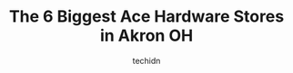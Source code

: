 ---
layout: ampstory
image: https://i0.wp.com/www.depkes.org/wp-content/uploads/2023/06/ace-hardware-0-in-akron-oh-1685967112.jpeg?resize=640,853
author: techidn
featured: false
description: Discover the impressive array of Ace Hardware options in Akron OH, where you can find 6 of the largest Ace Hardware establishments in the area. From renowned classics to hidden gems, Akron O
title: The 6 Biggest Ace Hardware Stores in Akron OH
cover:
   title: The 6 Biggest Ace Hardware Stores in Akron OH
   subtitle: Rickpate
   background: https://www.depkes.org/wp-content/uploads/2023/06/ace-hardware-0-in-akron-oh-1685967112.jpeg

pages: 
 - layout: thirds
   top: <h1>#1 E&H Ace Hardware</h1>
   bottom: "<p>I go to them because they are handy.I can usually find what I need there when Im in a pinch to fix something fast .They have a friendly helpful staff always ready to hel</p>"
   background: https://www.depkes.org/wp-content/uploads/2023/06/ace-hardware-1-in-akron-oh-1685967113.jpeg
   backgroundblur: true
 - layout: thirds
   top: <h1>#2 E&H Ace Hardware</h1>
   bottom: "<p>3200 Greenwich Rd, Norton, OH 44203, United States</p>"
   background: https://www.depkes.org/wp-content/uploads/2023/06/ace-hardware-2-in-akron-oh-1685967113.jpeg
   cta:
      link: https://www.depkes.org/blog/the-6-biggest-ace-hardware-stores-in-akron-oh/
      text: The 6 Biggest Ace Hardware Stores in Akron OH
 - layout: thirds
   top: <h1>#3 Swan Hardware</h1>
   bottom: "<p>787 S Arlington St, Akron, OH 44306, United States</p>"
   background: https://images.unsplash.com/photo-1557672172-298e090bd0f1?ixlib=rb-4.0.3&ixid=MnwxMjA3fDB8MHxwaG90by1wYWdlfHx8fGVufDB8fHx8&auto=format&fit=crop&w=640&h=853&q=80
   cta:
      link: https://www.depkes.org/blog/the-6-biggest-ace-hardware-stores-in-akron-oh/
      text: The 6 Biggest Ace Hardware Stores in Akron OH
 - layout: thirds
   top: <h1>#4 Ace Hardware Of Kent</h1>
   bottom: "<p>176 Cherry St, Kent, OH 44240, United States</p>"
   background: https://images.unsplash.com/photo-1533998839656-76f5e4b2bccb?ixlib=rb-4.0.3&ixid=MnwxMjA3fDB8MHxwaG90by1wYWdlfHx8fGVufDB8fHx8&auto=format&fit=crop&w=640&h=853&q=80
   cta:
      link: https://www.depkes.org/blog/the-6-biggest-ace-hardware-stores-in-akron-oh/
      text: The 6 Biggest Ace Hardware Stores in Akron OH
 - layout: thirds
   top: <h1>#5 Ace Hardware of Wallhaven</h1>
   bottom: "<p>1592 W Market St, Akron, OH 44313, United States</p>"
   background: https://images.unsplash.com/photo-1591393223703-56fe1347ac62?ixlib=rb-4.0.3&ixid=MnwxMjA3fDB8MHxwaG90by1wYWdlfHx8fGVufDB8fHx8&auto=format&fit=crop&w=640&h=853&q=80
   cta:
      link: https://www.depkes.org/blog/the-6-biggest-ace-hardware-stores-in-akron-oh/
      text: The 6 Biggest Ace Hardware Stores in Akron OH

 - layout: thirds
   middle: Continue reading...
   background: https://images.unsplash.com/photo-1553949345-eb786bb3f7ba?ixlib=rb-4.0.3&ixid=MnwxMjA3fDB8MHxwaG90by1wYWdlfHx8fGVufDB8fHx8&auto=format&fit=crop&w=640&h=853&q=80
   cta:
      link: https://www.depkes.org/blog/the-6-biggest-ace-hardware-stores-in-akron-oh/
      text: The 6 Biggest Ace Hardware Stores in Akron OH
      
---
